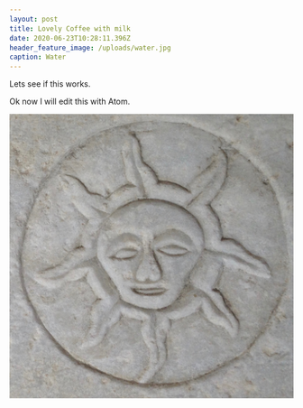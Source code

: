 ```yaml
---
layout: post
title: Lovely Coffee with milk
date: 2020-06-23T10:28:11.396Z
header_feature_image: /uploads/water.jpg
caption: Water
---
```

Lets see if this works.

Ok now I will edit this with Atom.

<!--above-here-is-displayed-on-home-page-->
![](/uploads/img_1493.jpg "Greek Goddess")
